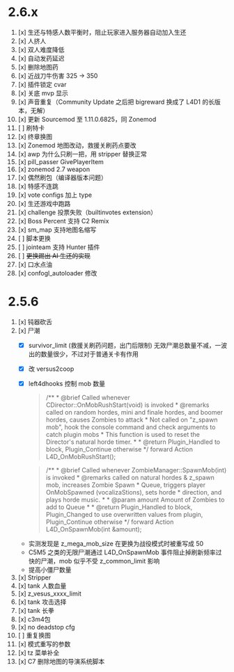 # 2.6.x
1. [x] 生还与特感人数平衡时，阻止玩家进入服务器自动加入生还
2. [x] 人挤人
3. [x] 双人难度降低
4. [x] 自动发药延迟
5. [x] 删除地图药
6. [x] 近战刀牛伤害 325 -> 350
7. [x] 插件锁定 cvar 
8. [x] 关底 mvp 显示
9. [x] 声音重复（Community Update 之后把 bigreward 换成了 L4D1 的长版本，无解）
10. [x] 更新 Sourcemod 至 1.11.0.6825，同 Zonemod
11. [ ] 刷特卡
12. [x] 终章换图
13. [x] Zonemod 地图改动，救援关刷药点要改
14. [x] awp 为什么只刷一把，用 stripper 替换正常
15. [x] pill_passer GivePlayerItem
16. [x] zonemod 2.7 weapon
17. [x] 偶然刷包（编译器版本问题）
18. [x] 特感不连跳
19. [x] vote configs 加上 type
20. [x] 生还游戏中跑路
21. [x] challenge 投票失败（builtinvotes extension）
22. [x] Boss Percent 支持 C2 Remix
23. [x] sm_map 支持地图名缩写
24. [ ] 脚本更换
25. [ ] jointeam 支持 Hunter 插件
26. [ ] ~~更换踢出 AI 生还的实现~~
27. [x] 口水点油
28. [x] confogl_autoloader 修改


# 2.5.6
1. [x] 钝器砍舌
2. [x] 尸潮
    * [x] survivor_limit (救援关刷药问题，出门后限制) 无效尸潮总数量不减，一波出的数量很少，不过对于普通关卡有作用
    * [x] 改 versus2coop
    * [x] left4dhooks 控制 mob 数量
        >/**
        \* @brief Called whenever CDirector::OnMobRushStart(void) is invoked
        \* @remarks called on random hordes, mini and finale hordes, and boomer hordes, causes Zombies to attack
        \*			Not called on "z_spawn mob", hook the console command and check arguments to catch plugin mobs
        \*			This function is used to reset the Director's natural horde timer.
        \*
        \* @return				Plugin_Handled to block, Plugin_Continue otherwise
        \*/
        forward Action L4D_OnMobRushStart();

        >/**
        \* @brief Called whenever ZombieManager::SpawnMob(int) is invoked
        \* @remarks called on natural hordes & z_spawn mob, increases Zombie Spawn
        \*			Queue, triggers player OnMobSpawned (vocalizaStions), sets horde
        \*			direction, and plays horde music.
        \*
        \* @param amount		Amount of Zombies to add to Queue
        \*
        \* @return				Plugin_Handled to block, Plugin_Changed to use overwritten values from plugin, Plugin_Continue otherwise
        \*/
        forward Action L4D_OnSpawnMob(int &amount);
    * 实测发现是 z_mega_mob_size 在更换为战役模式时被重写成 50
    * C5M5 之类的无限尸潮通过 L4D_OnSpawnMob 事件阻止掉刷新频率过快的尸潮，mob 似乎不受 z_common_limit 影响
    * 提高小僵尸数量
3. [x] Stripper
4. [x] tank 人数血量
5. [x] z_vesus_xxxx_limit
6. [x] tank 攻击选择
7. [x] tank 长拳
8. [x] c3m4包
9. [x] no deadstop cfg
10. [ ] 重复换图
11. [x] 模式重写的参数
12. [x] tz 菜单补全
13. [x] C7 删除地图的导演系统脚本

